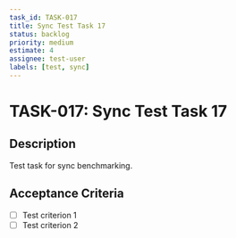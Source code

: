 ```yaml
---
task_id: TASK-017
title: Sync Test Task 17
status: backlog
priority: medium
estimate: 4
assignee: test-user
labels: [test, sync]
---
```


# TASK-017: Sync Test Task 17

## Description
Test task for sync benchmarking.

## Acceptance Criteria
- [ ] Test criterion 1
- [ ] Test criterion 2
